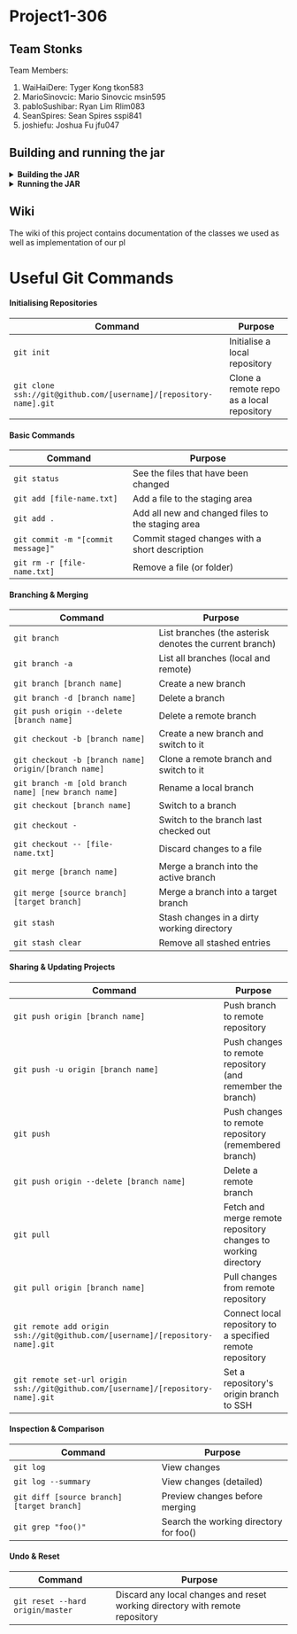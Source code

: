 # Project1-306

## Team Stonks
Team Members:
1) WaiHaiDere: Tyger Kong tkon583
2) MarioSinovcic: Mario Sinovcic msin595
3) pabloSushibar: Ryan Lim Rlim083
4) SeanSpires: Sean Spires sspi841
5) joshiefu: Joshua Fu jfu047

## Building and running the jar

<details>
  <summary><strong>Building the JAR</strong> </summary>
  
  1. Import `src` into IDE
  2. Build jar from IDE
      * [Eclipse](https://www.cs.utexas.edu/~scottm/cs307/handouts/Eclipse%20Help/jarInEclipse.htm)
      
      * Intellij 
      
        <details>
        
        1. `File` -> `Project Structure` -> `Artifacts`
        2. Create a new artifact -> JAR -> `From modules with dependencies`
        3. Select the main class -> `OK`
        4. `Apply` -> `OK`
        5. `Build` -> `Build Artifacts`
        6. Select your artifact and build
        7. The JAR file should now be in `out/artifacts/`

        </details>
</details>

<details>
  <summary><strong>Running the JAR</strong> </summary>
  
  1. Ensure your input files are in the same directory as the JAR
  2. Navigate to JAR directory in terminal
  3. Run the JAR using `java -jar [JARName].jar [InputFileName].dot [NumberOfProcessors] <Options>`
      * Options include:
          * | Parameter | Use |
            | ------- | ----------- |          
            | −p < N > | Use N cores for execution in parallel (default  is  sequential)' |
            | −v | Visualise the search |
            | −o [fileName] |   Output file is named [fileName] |

</details>
  
## Wiki
The wiki of this project contains documentation of the classes we used as well as implementation of our pl

# Useful Git Commands

#### Initialising Repositories

| Command | Purpose |
| ------- | ----------- |
| `git init` | Initialise a local repository |
| `git clone ssh://git@github.com/[username]/[repository-name].git` | Clone a remote repo as a local repository |

#### Basic Commands

| Command | Purpose |
| ------- | ----------- |
| `git status` | See the files that have been changed |
| `git add [file-name.txt]` | Add a file to the staging area |
| `git add .` | Add all new and changed files to the staging area |
| `git commit -m "[commit message]"` | Commit staged changes with a short description |
| `git rm -r [file-name.txt]` | Remove a file (or folder) |

#### Branching & Merging

| Command | Purpose |
| ------- | ----------- |
| `git branch` | List branches (the asterisk denotes the current branch) |
| `git branch -a` | List all branches (local and remote) |
| `git branch [branch name]` | Create a new branch |
| `git branch -d [branch name]` | Delete a branch |
| `git push origin --delete [branch name]` | Delete a remote branch |
| `git checkout -b [branch name]` | Create a new branch and switch to it |
| `git checkout -b [branch name] origin/[branch name]` | Clone a remote branch and switch to it |
| `git branch -m [old branch name] [new branch name]` | Rename a local branch |
| `git checkout [branch name]` | Switch to a branch |
| `git checkout -` | Switch to the branch last checked out |
| `git checkout -- [file-name.txt]` | Discard changes to a file |
| `git merge [branch name]` | Merge a branch into the active branch |
| `git merge [source branch] [target branch]` | Merge a branch into a target branch |
| `git stash` | Stash changes in a dirty working directory |
| `git stash clear` | Remove all stashed entries |

#### Sharing & Updating Projects

| Command | Purpose |
| ------- | ----------- |
| `git push origin [branch name]` | Push branch to remote repository |
| `git push -u origin [branch name]` | Push changes to remote repository (and remember the branch) |
| `git push` | Push changes to remote repository (remembered branch) |
| `git push origin --delete [branch name]` | Delete a remote branch |
| `git pull` | Fetch and merge remote repository changes to working directory |
| `git pull origin [branch name]` | Pull changes from remote repository |
| `git remote add origin ssh://git@github.com/[username]/[repository-name].git` | Connect local repository to a specified remote repository |
| `git remote set-url origin ssh://git@github.com/[username]/[repository-name].git` | Set a repository's origin branch to SSH |

#### Inspection & Comparison

| Command | Purpose |
| ------- | ----------- |
| `git log` | View changes |
| `git log --summary` | View changes (detailed) |
| `git diff [source branch] [target branch]` | Preview changes before merging |
| `git grep "foo()"` | Search the working directory for foo() |

#### Undo & Reset
| Command | Purpose |
| ------- | ----------- |
| `git reset --hard origin/master` | Discard any local changes and reset working directory with remote repository |
